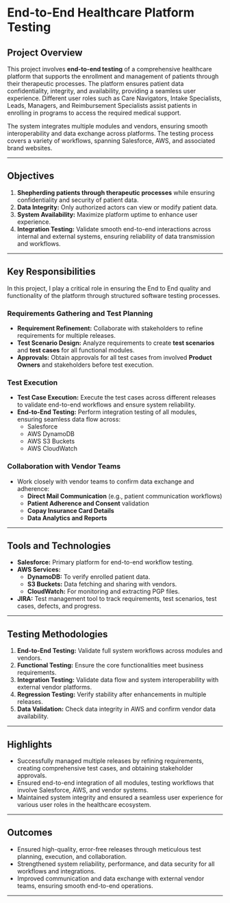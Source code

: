 # End-to-End Healthcare Platform Testing

## Project Overview
This project involves **end-to-end testing** of a comprehensive healthcare platform that supports the enrollment and management of patients through their therapeutic processes. The platform ensures patient data confidentiality, integrity, and availability, providing a seamless user experience. Different user roles such as Care Navigators, Intake Specialists, Leads, Managers, and Reimbursement Specialists assist patients in enrolling in programs to access the required medical support.

The system integrates multiple modules and vendors, ensuring smooth interoperability and data exchange across platforms. The testing process covers a variety of workflows, spanning Salesforce, AWS, and associated brand websites.

---

## Objectives
1. **Shepherding patients through therapeutic processes** while ensuring confidentiality and security of patient data.
2. **Data Integrity:** Only authorized actors can view or modify patient data.
3. **System Availability:** Maximize platform uptime to enhance user experience.
4. **Integration Testing:** Validate smooth end-to-end interactions across internal and external systems, ensuring reliability of data transmission and workflows.

---

## Key Responsibilities
In this project, I play a critical role in ensuring the End to End quality and functionality of the platform through structured software testing processes. 

### Requirements Gathering and Test Planning
- **Requirement Refinement:** Collaborate with stakeholders to refine requirements for multiple releases.
- **Test Scenario Design:** Analyze requirements to create **test scenarios** and **test cases** for all functional modules.
- **Approvals:** Obtain approvals for all test cases from involved **Product Owners** and stakeholders before test execution.

### Test Execution
- **Test Case Execution:** Execute the test cases across different releases to validate end-to-end workflows and ensure system reliability.
- **End-to-End Testing:** Perform integration testing of all modules, ensuring seamless data flow across:
   - Salesforce
   - AWS DynamoDB
   - AWS S3 Buckets
   - AWS CloudWatch

### Collaboration with Vendor Teams
- Work closely with vendor teams to confirm data exchange and adherence:
   - **Direct Mail Communication** (e.g., patient communication workflows)
   - **Patient Adherence and Consent** validation
   - **Copay Insurance Card Details**
   - **Data Analytics and Reports**

---

## Tools and Technologies
- **Salesforce:** Primary platform for end-to-end workflow testing.
- **AWS Services:**
   - **DynamoDB:** To verify enrolled patient data.
   - **S3 Buckets:** Data fetching and sharing with vendors.
   - **CloudWatch:** For monitoring and extracting PGP files.
- **JIRA:** Test management tool to track requirements, test scenarios, test cases, defects, and progress.

---

## Testing Methodologies
1. **End-to-End Testing:** Validate full system workflows across modules and vendors.
2. **Functional Testing:** Ensure the core functionalities meet business requirements.
3. **Integration Testing:** Validate data flow and system interoperability with external vendor platforms.
4. **Regression Testing:** Verify stability after enhancements in multiple releases.
5. **Data Validation:** Check data integrity in AWS and confirm vendor data availability.

---

## Highlights
- Successfully managed multiple releases by refining requirements, creating comprehensive test cases, and obtaining stakeholder approvals.
- Ensured end-to-end integration of all modules, testing workflows that involve Salesforce, AWS, and vendor systems.
- Maintained system integrity and ensured a seamless user experience for various user roles in the healthcare ecosystem.

---

## Outcomes
- Ensured high-quality, error-free releases through meticulous test planning, execution, and collaboration.
- Strengthened system reliability, performance, and data security for all workflows and integrations.
- Improved communication and data exchange with external vendor teams, ensuring smooth end-to-end operations.

---
